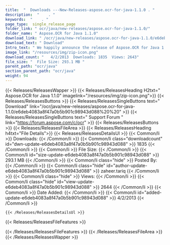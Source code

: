 ```yaml
---
title:  "  Downloads ---New-Releases-aspose.ocr-for-java-1.1.0 . " 
description:  "    . " 
keywords:  "    . " 
page_type:  single_release_page
folder_link: " ocr/java/new-releases/aspose.ocr-for-java-1.1.0/"
folder_name: " Aspose.OCR for Java 1.1.0"
download_link: " /ocr/java/new-releases/aspose.ocr-for-java-1.1.0/e6deb4083a8f47a0b5b901c98943d088"
download_text: " Download"
Intro_text: " We happily announce the release of Aspose.OCR for Java 1.1.0. Aspose.OCR for Jav..."
image_link: "/resources/img/zip-icon.png"
download_count: "   4/2/2013  Downloads: 1835  Views: 2643"
file_size: "  File Size: 293.1 MB "
parent_path: "ocr/java"
section_parent_path: "ocr/java"
weight: 94 
---
```


{{< Releases/ReleasesWapper >}}
  {{< Releases/ReleasesHeading H2txt=" Aspose.OCR for Java 1.1.0" imagelink="/resources/img/zip-icon.png">}}
  {{< Releases/ReleasesButtons >}}
    {{< Releases/ReleasesSingleButtons text=" Download" link="/ocr/java/new-releases/aspose.ocr-for-java-1.1.0/e6deb4083a8f47a0b5b901c98943d088%20%20" >}}
    {{< Releases/ReleasesSingleButtons text=" Support Forum " link="https://forum.aspose.com/c/ocr" >}}
  {{< Releases/ReleasesButtons >}}
  {{< Releases/ReleasesFileArea >}}
    {{< Releases/ReleasesHeading h4txt="File Details">}}
    {{< Releases/ReleasesDetailsUl >}}
            {{< Common/li  >}} Downloads: {{< /Common/li >}} 
      {{< Common/li class="downloadcount" id="dwn-update-e6deb4083a8f47a0b5b901c98943d088" >}} 1835 {{< /Common/li >}} 
      {{< Common/li  >}} File Size: {{< /Common/li >}} 
      {{< Common/li id="size-update-e6deb4083a8f47a0b5b901c98943d088" >}} 293.1 MB {{< /Common/li >}} 
      {{< Common/li  class="hide" >}} Posted By: {{< /Common/li >}} 
      {{< Common/li class="hide" id="author-update-e6deb4083a8f47a0b5b901c98943d088" >}} zaheer.tariq {{< /Common/li >}} 
      {{< Common/li class="hide"  >}} Views: {{< /Common/li >}} 
      {{< Common/li class="hide" id="view-update-e6deb4083a8f47a0b5b901c98943d088" >}} 2644 {{< /Common/li >}} 
      {{< Common/li  >}} Date Added: {{< /Common/li >}} 
      {{< Common/li id="added-update-e6deb4083a8f47a0b5b901c98943d088" >}} 4/2/2013 {{< /Common/li >}} 

    {{< /Releases/ReleasesDetailsUl >}}

  {{< Releases/ReleasesFileFeatures >}}
      
  {{< /Releases/ReleasesFileFeatures >}}
 {{< /Releases/ReleasesFileArea >}}
{{< /Releases/ReleasesWapper >}}


